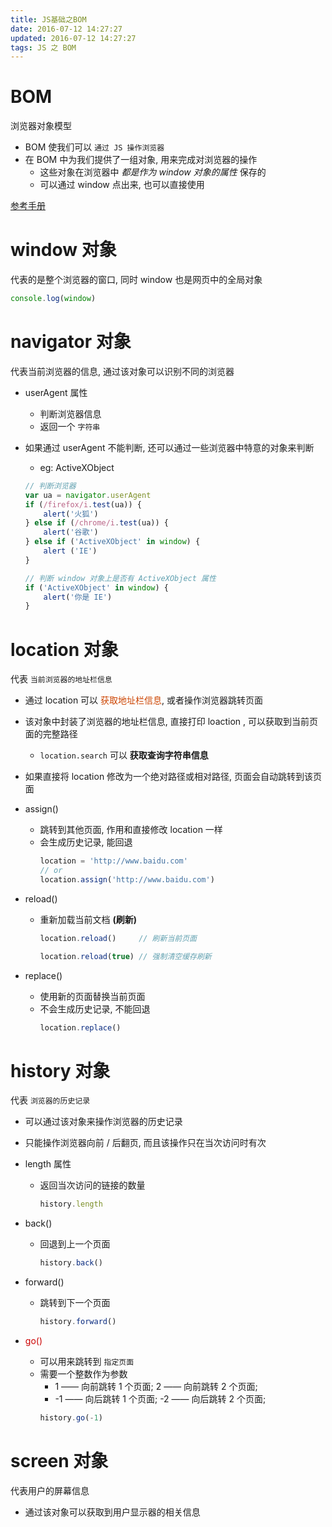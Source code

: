 ```yaml
---
title: JS基础之BOM
date: 2016-07-12 14:27:27
updated: 2016-07-12 14:27:27
tags: JS 之 BOM
---
```

# BOM 

浏览器对象模型

- BOM 使我们可以 `通过 JS 操作浏览器`
- 在 BOM 中为我们提供了一组对象, 用来完成对浏览器的操作
  - 这些对象在浏览器中 *都是作为 window 对象的属性* 保存的
  - 可以通过 window 点出来, 也可以直接使用

[参考手册](<http://www.w3school.com.cn/jsref/dom_obj_window.asp>)
<!-- more -->

# window 对象

代表的是整个浏览器的窗口, 同时 window 也是网页中的全局对象
```js
console.log(window)
```

# navigator 对象

代表当前浏览器的信息, 通过该对象可以识别不同的浏览器
- userAgent 属性
  - 判断浏览器信息
  - 返回一个 `字符串`

- 如果通过 userAgent 不能判断, 还可以通过一些浏览器中特意的对象来判断
  - eg:  ActiveXObject
  ```js
  // 判断浏览器
  var ua = navigator.userAgent
  if (/firefox/i.test(ua)) {
      alert('火狐')
  } else if (/chrome/i.test(ua)) {
      alert('谷歌')
  } else if ('ActiveXObject' in window) {
      alert ('IE')
  }
  
  // 判断 window 对象上是否有 ActiveXObject 属性
  if ('ActiveXObject' in window) {
      alert('你是 IE')
  }
  ```

# location 对象

代表 `当前浏览器的地址栏信息`

- 通过 location 可以 <font color=#c40>获取地址栏信息</font>, 或者操作浏览器跳转页面
- 该对象中封装了浏览器的地址栏信息, 直接打印 loaction , 可以获取到当前页面的完整路径
  - `location.search` 可以 **获取查询字符串信息**
- 如果直接将 location 修改为一个绝对路径或相对路径, 页面会自动跳转到该页面
- assign()
  - 跳转到其他页面, 作用和直接修改 location 一样
  - 会生成历史记录, 能回退
    ```js
    location = 'http://www.baidu.com'
    // or
    location.assign('http://www.baidu.com')
    ```

- reload()
  - 重新加载当前文档 **(刷新)**
    ```js
    location.reload()     // 刷新当前页面
    
    location.reload(true) // 强制清空缓存刷新
    ```

- replace()
  - 使用新的页面替换当前页面
  - 不会生成历史记录, 不能回退
    ```js
    location.replace() 
    ```

# history 对象

代表 `浏览器的历史记录`

- 可以通过该对象来操作浏览器的历史记录
- 只能操作浏览器向前 / 后翻页, 而且该操作只在当次访问时有次
- length 属性
  - 返回当次访问的链接的数量
    ```js
    history.length
    ```

- back()
  - 回退到上一个页面
    ```js
    history.back()
    ```

- forward()
  - 跳转到下一个页面
    ```js
    history.forward()
    ```

- <font color=#c00>go()</font>
  - 可以用来跳转到 `指定页面`
  - 需要一个整数作为参数
    - 1 —— 向前跳转 1 个页面;     2 —— 向前跳转 2 个页面; 
    - -1 —— 向后跳转 1 个页面;    -2 —— 向后跳转 2 个页面;
    ```js
    history.go(-1)
    ```

# screen 对象

代表用户的屏幕信息
- 通过该对象可以获取到用户显示器的相关信息

